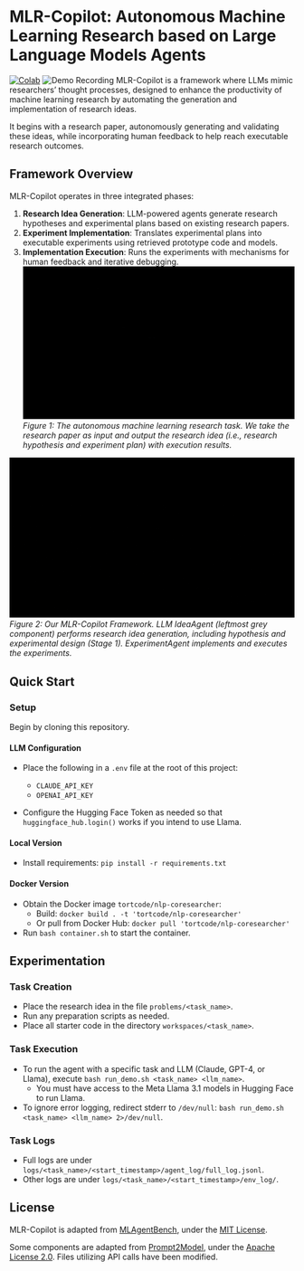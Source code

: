 # MLR-Copilot: Autonomous Machine Learning Research based on Large Language Models Agents
[![Colab](https://colab.research.google.com/assets/colab-badge.svg)](https://colab.research.google.com/drive/1aMh94R1Nl6r0wTzRVJFzsx-S3pwadmFD?usp=sharing)
![Demo Recording](gif/demo_recording-ezgif.com-video-to-gif-converter)
MLR-Copilot is a framework where LLMs mimic researchers’ thought processes, designed to enhance the productivity of machine learning research by automating the generation and implementation of research ideas.

It begins with a research paper, autonomously generating and validating these ideas, while incorporating human feedback to help reach executable research outcomes.

## Framework Overview

MLR-Copilot operates in three integrated phases:

1. **Research Idea Generation**: LLM-powered agents generate research hypotheses and experimental plans based on existing research papers.
2. **Experiment Implementation**: Translates experimental plans into executable experiments using retrieved prototype code and models.
3. **Implementation Execution**: Runs the experiments with mechanisms for human feedback and iterative debugging.
![MLR-Copilot Framework](gif/figure1.gif)
*Figure 1: The autonomous machine learning research task. We take the research paper as input and output the research idea (i.e., research hypothesis and experiment plan) with execution results.*

![MLR-Copilot Process](gif/figure2.gif)
*Figure 2: Our MLR-Copilot Framework. LLM IdeaAgent (leftmost grey component) performs research idea generation, including hypothesis and experimental design (Stage 1). ExperimentAgent implements and executes the experiments.*

## Quick Start

### Setup

Begin by cloning this repository.

#### LLM Configuration

- Place the following in a `.env` file at the root of this project:
  - `CLAUDE_API_KEY`
  - `OPENAI_API_KEY`

- Configure the Hugging Face Token as needed so that `huggingface_hub.login()` works if you intend to use Llama.

#### Local Version

- Install requirements: `pip install -r requirements.txt`

#### Docker Version

- Obtain the Docker image `tortcode/nlp-coresearcher`:
  - Build: `docker build . -t 'tortcode/nlp-coresearcher'`
  - Or pull from Docker Hub: `docker pull 'tortcode/nlp-coresearcher'`
- Run `bash container.sh` to start the container.

## Experimentation

### Task Creation

- Place the research idea in the file `problems/<task_name>`.
- Run any preparation scripts as needed.
- Place all starter code in the directory `workspaces/<task_name>`.

### Task Execution

- To run the agent with a specific task and LLM (Claude, GPT-4, or Llama), execute `bash run_demo.sh <task_name> <llm_name>`.
  - You must have access to the Meta Llama 3.1 models in Hugging Face to run Llama.
- To ignore error logging, redirect stderr to `/dev/null`: `bash run_demo.sh <task_name> <llm_name> 2>/dev/null`.

### Task Logs

- Full logs are under `logs/<task_name>/<start_timestamp>/agent_log/full_log.jsonl`.
- Other logs are under `logs/<task_name>/<start_timestamp>/env_log/`.

## License

MLR-Copilot is adapted from [MLAgentBench](https://github.com/snap-stanford/MLAgentBench), under the [MIT License](https://github.com/snap-stanford/MLAgentBench/blob/main/LICENSE).

Some components are adapted from [Prompt2Model](https://github.com/neulab/prompt2model/), under the [Apache License 2.0](https://github.com/neulab/prompt2model/blob/main/LICENSE). Files utilizing API calls have been modified.
